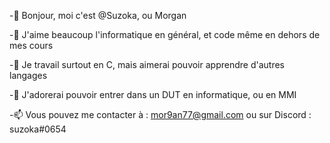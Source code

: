 -👋 Bonjour, moi c'est @Suzoka, ou Morgan

-👀 J'aime beaucoup l'informatique en général, et code même en dehors de mes cours

-🌱 Je travail surtout en C, mais aimerai pouvoir apprendre d'autres langages

-💞️ J'adorerai pouvoir entrer dans un DUT en informatique, ou en MMI

-📫 Vous pouvez me contacter à : mor9an77@gmail.com ou sur Discord : suzoka#0654
<!--
**Suzoka/Suzoka** is a ✨ _special_ ✨ repository because its `README.md` (this file) appears on your GitHub profile.

Here are some ideas to get you started:

- 🔭 I’m currently working on ...
- 🌱 I’m currently learning ...
- 👯 I’m looking to collaborate on ...
- 🤔 I’m looking for help with ...
- 💬 Ask me about ...
- 📫 How to reach me: ...
- 😄 Pronouns: ...
- ⚡ Fun fact: ...
-->
